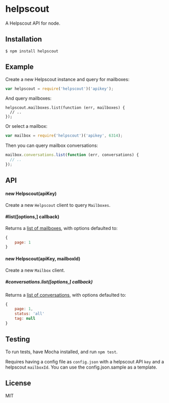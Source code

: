 
# helpscout

  A Helpscout API for node.

## Installation

    $ npm install helpscout

## Example

Create a new Helpscout instance and query for mailboxes:

```js
var helpscout = require('helpscout')('apikey');
```

And query mailboxes:

```
helpscout.mailboxes.list(function (err, mailboxes) {
  // ..
});
```

Or select a mailbox:

```js
var mailbox = require('helpscout')('apikey', 6314);
```

Then you can query mailbox conversations:

```js
mailbox.conversations.list(function (err, conversations) {
  // ..
});
```

## API

#### new Helpscout(apiKey)

Create a new `Helpscout` client to query `Mailboxes`.

#### #list([options,] callback)

Returns a [list of mailboxes](http://developer.helpscout.net/help-desk-api/mailboxes/list/), with options defaulted to:

```js
{
    page: 1
}
```

#### new Helpscout(apiKey, mailboxId)

Create a new `Mailbox` client.

##### #conversations.list([options,] callback)

Returns a [list of conversations](http://developer.helpscout.net/help-desk-api/conversations/list/), with options defaulted to:

```js
{
    page: 1,
    status: 'all'
    tag: null
}
```

## Testing

To run tests, have Mocha installed, and run `npm test`.

Requires having a config file as `config.json` with a helpscout API `key` and a helpscout `mailboxId`. You can use the config.json.sample as a template.

## License

MIT
